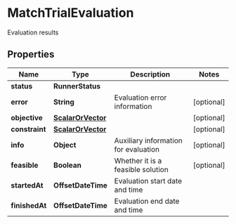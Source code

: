 

# MatchTrialEvaluation

Evaluation results

## Properties

| Name | Type | Description | Notes |
|------------ | ------------- | ------------- | -------------|
|**status** | **RunnerStatus** |  |  |
|**error** | **String** | Evaluation error information |  [optional] |
|**objective** | [**ScalarOrVector**](ScalarOrVector.md) |  |  [optional] |
|**constraint** | [**ScalarOrVector**](ScalarOrVector.md) |  |  [optional] |
|**info** | **Object** | Auxiliary information for evaluation |  [optional] |
|**feasible** | **Boolean** | Whether it is a feasible solution |  [optional] |
|**startedAt** | **OffsetDateTime** | Evaluation start date and time |  |
|**finishedAt** | **OffsetDateTime** | Evaluation end date and time |  |



